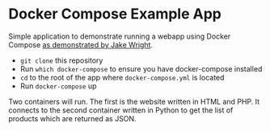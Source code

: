 # Docker Compose Example App

Simple application to demonstrate running a webapp using Docker Compose 
[as demonstrated by Jake Wright](https://www.youtube.com/watch?v=Qw9zlE3t8Ko).

  - `git clone` this repository
  - Run `which docker-compose` to ensure you have docker-compose installed
  - `cd` to the root of the app where `docker-compose.yml` is located
  - Run `docker-compose` up

Two containers will run. The first is the website written in HTML and PHP. It
connects to the second container written in Python to get the list
of products which are returned as JSON.
